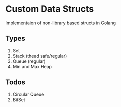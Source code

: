 # Custom Data Structs

Implementaion of non-library based structs in Golang

## Types

1. Set
2. Stack (thead safe/regular)
3. Queue (regular)
4. Min and Max Heap


## Todos

1. Circular Queue
2. BitSet

